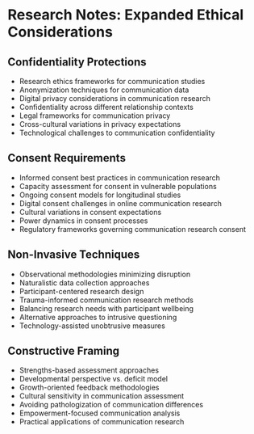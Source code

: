 # Research Notes: Expanded Ethical Considerations

## Confidentiality Protections
- Research ethics frameworks for communication studies
- Anonymization techniques for communication data
- Digital privacy considerations in communication research
- Confidentiality across different relationship contexts
- Legal frameworks for communication privacy
- Cross-cultural variations in privacy expectations
- Technological challenges to communication confidentiality

## Consent Requirements
- Informed consent best practices in communication research
- Capacity assessment for consent in vulnerable populations
- Ongoing consent models for longitudinal studies
- Digital consent challenges in online communication research
- Cultural variations in consent expectations
- Power dynamics in consent processes
- Regulatory frameworks governing communication research consent

## Non-Invasive Techniques
- Observational methodologies minimizing disruption
- Naturalistic data collection approaches
- Participant-centered research design
- Trauma-informed communication research methods
- Balancing research needs with participant wellbeing
- Alternative approaches to intrusive questioning
- Technology-assisted unobtrusive measures

## Constructive Framing
- Strengths-based assessment approaches
- Developmental perspective vs. deficit model
- Growth-oriented feedback methodologies
- Cultural sensitivity in communication assessment
- Avoiding pathologization of communication differences
- Empowerment-focused communication analysis
- Practical applications of communication research
